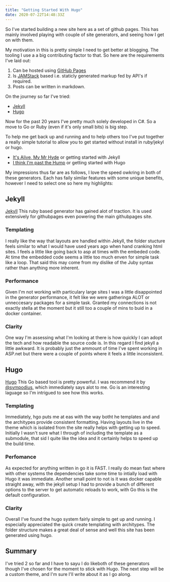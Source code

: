 ```yaml
---
title: "Getting Started With Hugo"
date: 2020-07-22T14:48:33Z
---
```


So I've started building a new site here as a set of github pages. This has mainly involved playing with couple of site generators, and seeing how I get on with them. 

My motivation in this is pretty simple I need to get better at blogging. The tooling I use a a big contributing factor to that. So here are the requirements I've laid out:
1) Can be hosted using [GitHub Pages](https://pages.github.com/)
2) Is [JAMStack](https://jamstack.org/) based i.e. staticly generated markup fed by API's if required.
3) Posts can be written in markdown.

On the journey so far I've tried:
- [Jekyll](#jekyll)
- [Hugo](#hugo)

Now for the past 20 years I've pretty much solely developed in C#. So a move to Go or Ruby (even if it's only small bits) is big step. 

To help me get back up and running and to help others too I've put together a really simple tutorial to allow you to get started without install in ruby/jekyl or hugo. 
- [It's Alive, My Mr Hyde](tutorials/getting-running-with-jekyll) or getting started with Jekyll
- [I think I'm past the Hump](tutorials/getting-running-with-hugo) or getting started with Hugo

My impressions thus far are as follows, I love the speed owkring in both of these generators. 
Each has faily similar features with some unique benefits, however I need to select one so here my highlights:


## Jekyll
[Jekyll](https://jekyllrb.com/)
This ruby based generator has gained alot of traction. It is used extensively for githubpages even powering the main githubpages site.
### Templating
I really like the way that layouts are handled within Jekyll, the folder stucture feels similar to what I would have used years ago when hand cranking html sites.
I feels a little like going back to asp at times with the embeded code. 
At time the embedded code seems a little too much enven for simple task like a loop. That said this may come from my dislike of the Juby syntax rather than anything more inherent. 
### Performance
Given I'm not working with particulary large sites I was a little disappointed in the generator performance, it felt like we were gatheringa ALOT or unneccesary packages for a simple task. Granted my connections is not exactly stella at the moment but it still too a couple of mins to buid in a docker container. 
### Clarity
One way I'm assessing what I'm looking at there is how quickly I can adopt the tech and how readable the source code is. In this regard I find jekyll a little awkward. It is probably just the ammount of time I've spent working in ASP.net but there were a couple of points where it feels a little inconsistent.

## Hugo
[Hugo](https://gohugo.io/)
This Go based tool is pretty powerful. I was recommend it by [@sympodius](https://twitter.com/sympodius), which immediately says alot to me. Go is an interesting laguage so I'm intrigued to see how this works.

### Templating
Immediately, hgo puts me at eas with the way botht he templates and and the architypes provide consistent formatting. Having layouts live in the theme which is isolated from the site really helps with getting up to speed. Initially I wasn't sure what I through of including the template as a submodule, that sid I quite like the idea and it certainly helps to speed up the build time.

### Perfomance
As expected for anything written in go it is FAST. I really do mean fast where with other systems the dependencies take some time to intially load with Hugo it was immediate. 
Another small point to not is it was docker capable straight away, with the jekyll setup I had to provide a bunch of different options to the server to get automatic reloads to work, with Go this is the default configuration.
### Clarity
Overall I've found the hugo system fairly simple to get up and running. I especially appreciated the quick create templating with architypes. The folder structure makes a great deal of sense and well this site has been generated using hugo.

## Summary
I've tried 2 so far and I have to sayu I do likeboth of these generators though I've chosen for the moment to stick with Hugo. 
The next step will be a custom theme, and I'm sure I'll write about it as I go along.